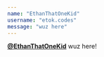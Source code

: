 ```yaml
---
name: "EthanThatOneKid"
username: "etok.codes"
message: "wuz here"
---
```


[**@EthanThatOneKid**](https://etok.codes/) wuz here!
